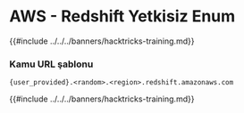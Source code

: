# AWS - Redshift Yetkisiz Enum

{{#include ../../../banners/hacktricks-training.md}}

### Kamu URL şablonu
```
{user_provided}.<random>.<region>.redshift.amazonaws.com
```
{{#include ../../../banners/hacktricks-training.md}}
